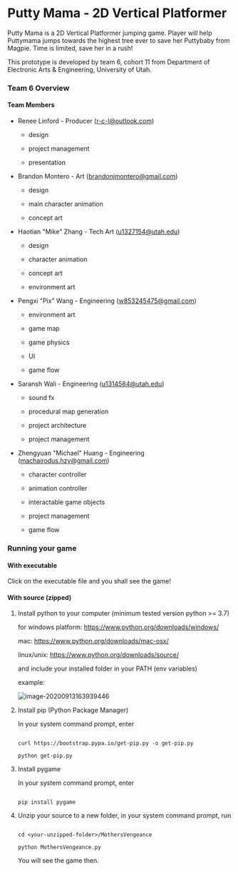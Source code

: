 # Putty Mama - 2D Vertical Platformer



Putty Mama is a 2D Vertical Platformer jumping game. Player will help Puttymama jumps towards the highest tree ever to save her Puttybaby from Magpie. Time is limited, save her in a rush!







This prototype is developed by team 6, cohort 11 from Department of Electronic Arts & Engineering, University of Utah.



### Team 6 Overview



#### Team Members



- Renee Linford - Producer (r-c-l@outlook.com)

  - design

  - project management

  - presentation

- Brandon Montero - Art (brandonjmontero@gmail.com)

  - design

  - main character animation

  - concept art 

- Haotian "Mike" Zhang - Tech Art (u1327154@utah.edu) 

  - design

  - character animation

  - concept art

  - environment art

- Pengxi "Pix" Wang - Engineering (w853245475@gmail.com)

  - environment art

  - game map

  - game physics

  - UI

  - game flow

- Saransh Wali - Engineering (u1314584@utah.edu)

  - sound fx

  - procedural map generation

  - project architecture

  - project management

- Zhengyuan "Michael" Huang - Engineering (machairodus.hzy@gmail.com)

  - character controller

  - animation controller

  - interactable game objects

  - project management

  - game flow



### Running your game



#### With executable



Click on the executable file and you shall see the game!



#### With source (zipped)



1. Install python to your computer (minimum tested version python >= 3.7)



   for windows platform: https://www.python.org/downloads/windows/



   mac: https://www.python.org/downloads/mac-osx/



   linux/unix: https://www.python.org/downloads/source/



   and include your installed folder in your PATH (env variables)



   example:



   ![image-20200913163939446](C:\Users\zhuan\AppData\Roaming\Typora\typora-user-images\image-20200913163939446.png)



2. Install pip (Python Package Manager)



   In your system command prompt, enter



   ```

   curl https://bootstrap.pypa.io/get-pip.py -o get-pip.py

   python get-pip.py

   ```



3. Install pygame



   In your system command prompt, enter



   ```

   pip install pygame

   ```



4. Unzip your source to a new folder, in your system command prompt, run



   ```

   cd <your-unzipped-folder>/MothersVengeance

   python MothersVengeance.py

   ```



   You will see the game then.




